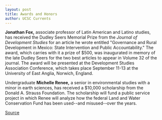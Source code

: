 ```yaml
---
layout: post
title: Awards and Honors
author: UCSC Currents
---
```


**Jonathan Fox,** associate professor of Latin American and Latino studies, has received the Dudley Seers Memorial Prize from the _Journal of Development Studies_ for an article he wrote entitled "Governance and Rural Development in Mexico: State Intervention and Public Accountability." The award, which carries with it a prize of $500, was inaugurated in memory of the late Dudley Seers for the two best articles to appear in Volume 32 of the journal. The award will be presented at the Development Studies Association Conference, which takes place September 11-13 at the University of East Anglia, Norwich, England.

Undergraduate **Michelle Renee,** a senior in environmental studies with a minor in earth sciences, has received a $10,000 scholarship from the Donald A. Strauss Foundation. The scholarship will fund a public service project in which Renee will analyze how the federal Land and Water Conservation Fund has been used--and misused--over the years.

[Source](http://www1.ucsc.edu/oncampus/currents/97-08-18/awards.htm "Permalink to Awards and Honors: 08-18-97")
